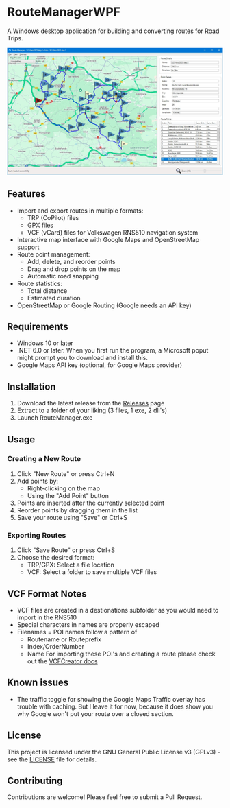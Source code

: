 # RouteManagerWPF

A Windows desktop application for building and converting routes for Road Trips.

![RouteManager](docs/RouteManager.jpg)

## Features

- Import and export routes in multiple formats:
  - TRP (CoPilot) files
  - GPX files
  - VCF (vCard) files for Volkswagen RNS510 navigation system
- Interactive map interface with Google Maps and OpenStreetMap support
- Route point management:
  - Add, delete, and reorder points
  - Drag and drop points on the map
  - Automatic road snapping
- Route statistics:
  - Total distance
  - Estimated duration
- OpenStreetMap or Google Routing (Google needs an API key)

## Requirements

- Windows 10 or later
- .NET 6.0 or later. When you first run the program, a Microsoft poput might prompt you to download and install this.
- Google Maps API key (optional, for Google Maps provider)

## Installation

1. Download the latest release from the [Releases](https://github.com/SiWoC/RouteManagerWPF/releases) page
2. Extract to a folder of your liking (3 files, 1 exe, 2 dll's)
3. Launch RouteManager.exe

## Usage

### Creating a New Route

1. Click "New Route" or press Ctrl+N
2. Add points by:
   - Right-clicking on the map
   - Using the "Add Point" button
3. Points are inserted after the currently selected point
4. Reorder points by dragging them in the list
5. Save your route using "Save" or Ctrl+S

### Exporting Routes

1. Click "Save Route" or press Ctrl+S
2. Choose the desired format:
   - TRP/GPX: Select a file location
   - VCF: Select a folder to save multiple VCF files

## VCF Format Notes

- VCF files are created in a destionations subfolder as you would need to import in the RNS510
- Special characters in names are properly escaped
- Filenames = POI names follow a pattern of
  - Routename or Routeprefix
  - Index/OrderNumber
  - Name
For importing these POI's and creating a route please check out the [VCFCreator docs](https://github.com/SiWoC/VcfCreator/blob/master/src/resources/Handleiding%20-%20Ritten%20en%20de%20RNS%20510.docx)

## Known issues
- The traffic toggle for showing the Google Maps Traffic overlay has trouble with caching. But I leave it for now, because it does show you why Google won't put your route over a closed section.

## License

This project is licensed under the GNU General Public License v3 (GPLv3) - see the [LICENSE](LICENSE) file for details.

## Contributing

Contributions are welcome! Please feel free to submit a Pull Request. 